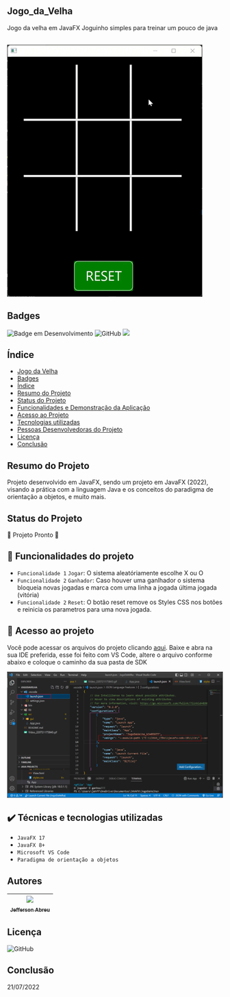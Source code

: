 ## Jogo_da_Velha
Jogo da velha em JavaFX
Joguinho simples para treinar um pouco de java

<br>
<img src="https://github.com/JeffersonAbreu/Jogo_da_Velha/blob/main/JogoDaVelha/Video_220721175843.gif">

## Badges
![Badge em Desenvolvimento](http://img.shields.io/static/v1?label=STATUS&message=JavaFX&color=GREEN)
![GitHub](https://img.shields.io/github/license/JeffersonAbreu/Jogo_da_Velha)
<a href="https://www.linkedin.com/in/jehffersson/"><img src="https://img.shields.io/badge/linkedin-jehffersson-blue?style=plastic&logo=linkedin"></a>

## Índice 

* [Jogo da Velha](#jogo_da_velha)
* [Badges](#badges)
* [Índice](#índice)
* [Resumo do Projeto](#resumo-do-projeto)
* [Status do Projeto](#status-do-projeto)
* [Funcionalidades e Demonstração da Aplicação](#-funcionalidades-do-projeto)
* [Acesso ao Projeto](#-acesso-ao-projeto)
* [Tecnologias utilizadas](#%EF%B8%8F-técnicas-e-tecnologias-utilizadas)
* [Pessoas Desenvolvedoras do Projeto](#autores)
* [Licença](#licença)
* [Conclusão](#conclusão)


## Resumo do Projeto
Projeto desenvolvido em JavaFX, sendo um projeto em JavaFX (2022), visando a prática com a linguagem Java e os conceitos do paradigma de orientação a objetos, e muito mais.


## Status do Projeto
:construction: Projeto Pronto :construction:

## 🔨 Funcionalidades do projeto

- `Funcionalidade 1` `Jogar`: O sistema aleatóriamente escolhe X ou O
- `Funcionalidade 2` `Ganhador`: Caso houver uma ganlhador o sistema bloqueia novas jogadas e marca com uma linha a jogada última jogada (vitória)
- `Funcionalidade 2` `Reset`: O botão reset remove os Styles CSS nos botões e reinicia os parametros para uma nova jogada.

## 📁 Acesso ao projeto
Você pode acessar os arquivos do projeto clicando [aqui](https://github.com/JeffersonAbreu/Jogo_da_Velha).
Baixe e abra na sua IDE preferida, esse foi feito com VS Code, altere o arquivo conforme abaixo e coloque o caminho da sua pasta de SDK

<img src="https://github.com/JeffersonAbreu/Jogo_da_Velha/blob/main/JogoDaVelha/print.png">


## ✔️ Técnicas e tecnologias utilizadas

- ``JavaFX 17``
- ``JavaFX 8+``
- ``Microsoft VS Code``
- ``Paradigma de orientação a objetos``

## Autores

|[<img src="https://avatars.githubusercontent.com/u/31854053?s=400&u=d62444a5694d05e269f76218efff2000c06ff819&v=4" width=115><br><sub>Jefferson Abreu</sub>](https://github.com/JeffersonAbreu)|
| :---: |

## Licença
![GitHub](https://img.shields.io/github/license/JeffersonAbreu/Alura-Stickers)

## Conclusão
21/07/2022

